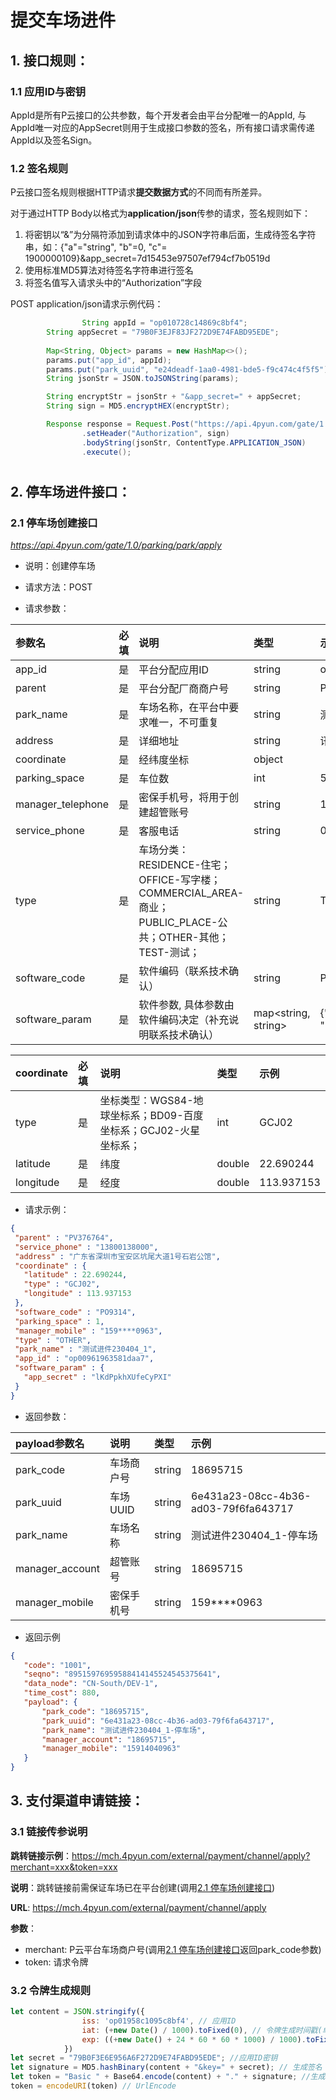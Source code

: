 # 提交车场进件

## 1. 接口规则：
### 1.1 应用ID与密钥

AppId是所有P云接口的公共参数，每个开发者会由平台分配唯一的AppId, 与AppId唯一对应的AppSecret则用于生成接口参数的签名，所有接口请求需传递AppId以及签名Sign。



### 1.2 签名规则

P云接口签名规则根据HTTP请求**提交数据方式**的不同而有所差异。

对于通过HTTP Body以格式为**application/json**传参的请求，签名规则如下：

1. 将密钥以“&”为分隔符添加到请求体中的JSON字符串后面，生成待签名字符串，如：{"a"="string", "b"=0, "c"= 1900000109}&app_secret=7d15453e97507ef794cf7b0519d
2. 使用标准MD5算法对待签名字符串进行签名
3. 将签名值写入请求头中的“Authorization”字段

POST application/json请求示例代码：

```java
				String appId = "op010728c14869c8bf4";
        String appSecret = "79B0F3EJF83JF272D9E74FABD95EDE";
        
        Map<String, Object> params = new HashMap<>();
        params.put("app_id", appId);
        params.put("park_uuid", "e24deadf-1aa0-4981-bde5-f9c474c4f5f5");
        String jsonStr = JSON.toJSONString(params);

        String encryptStr = jsonStr + "&app_secret=" + appSecret;
        String sign = MD5.encryptHEX(encryptStr);

        Response response = Request.Post("https://api.4pyun.com/gate/1.0/parking/park/apply")
                .setHeader("Authorization", sign)
                .bodyString(jsonStr, ContentType.APPLICATION_JSON)
                .execute();
```

<h1 id=2.1></h1>


## 2. 停车场进件接口：

### 2.1 停车场创建接口

*https://api.4pyun.com/gate/1.0/parking/park/apply*

- 说明：创建停车场

- 请求方法：POST

- 请求参数：

| 参数名            | 必填 | 说明                                 | 类型   | 示例          |
| :---------------- | :--- | :----------------------------------- | :----- | :------------ |
| app_id            | 是   | 平台分配应用ID                       | string | op72****24    |
| parent            | 是   | 平台分配厂商商户号                   | string | PV3***4       |
| park_name         | 是   | 车场名称，在平台中要求唯一，不可重复 | string | 测试-停车场   |
| address           | 是  | 详细地址                             | string | 讯美科技广场  |
| coordinate        | 是   | 经纬度坐标                           | object |               |
| parking\_space    | 是   | 车位数                               | int  | 50            |
| manager_telephone | 是   | 密保手机号，将用于创建超管账号       | string | 13600000162   |
| service_phone     | 是   | 客服电话                             | string | 0755-28823700 |
| type              | 是   | 车场分类：RESIDENCE-住宅；OFFICE-写字楼；COMMERCIAL_AREA-商业；PUBLIC_PLACE-公共；OTHER-其他；TEST-测试； | string | TEST |
| software_code     | 是 | 软件编码（联系技术确认）                 | string | PO9314 |
| software_param     | 是  | 软件参数, 具体参数由软件编码决定（补充说明联系技术确认） | map<string, string> | {"app_secret": "lKdPpkhXUfeCyPXI"} |



| coordinate | 必填 | 说明                                                         | 类型   | 示例       |
| :--------- | :--- | :----------------------------------------------------------- | :----- | :--------- |
| type       | 是   | 坐标类型：WGS84-地球坐标系；BD09-百度坐标系；GCJ02-火星坐标系； | int    | GCJ02      |
| latitude   | 是   | 纬度                                                         | double | 22.690244  |
| longitude  | 是   | 经度                                                         | double | 113.937153 |




- 请求示例：

 ```json
{
  "parent" : "PV376764",
  "service_phone" : "13800138000",
  "address" : "广东省深圳市宝安区坑尾大道1号石岩公馆",
  "coordinate" : {
    "latitude" : 22.690244,
    "type" : "GCJ02",
    "longitude" : 113.937153
  },
  "software_code" : "PO9314",
  "parking_space" : 1,
  "manager_mobile" : "159****0963",
  "type" : "OTHER",
  "park_name" : "测试进件230404_1",
  "app_id" : "op00961963581daa7",
  "software_param" : {
    "app_secret" : "lKdPpkhXUfeCyPXI"
  }
}
 ```


- 返回参数：

| payload参数名   | 说明       | 类型   | 示例                                 |
| :-------------- | :--------- | :----- | :----------------------------------- |
| park_code       | 车场商户号 | string | 18695715                             |
| park_uuid       | 车场UUID   | string | 6e431a23-08cc-4b36-ad03-79f6fa643717 |
| park_name       | 车场名称   | string | 测试进件230404_1-停车场              |
| manager_account | 超管账号   | string | 18695715                             |
| manager_mobile  | 密保手机号 | string | 159****0963                          |


- 返回示例

 ```json
{
    "code": "1001", 
    "seqno": "89515976959588414145524545375641", 
    "data_node": "CN-South/DEV-1", 
    "time_cost": 880, 
    "payload": {
        "park_code": "18695715", 
        "park_uuid": "6e431a23-08cc-4b36-ad03-79f6fa643717", 
        "park_name": "测试进件230404_1-停车场", 
        "manager_account": "18695715", 
        "manager_mobile": "15914040963"
    }
}
 ```



## 3. 支付渠道申请链接：

### 3.1 链接传参说明

**跳转链接示例**：https://mch.4pyun.com/external/payment/channel/apply?merchant=xxx&token=xxx

**说明**：跳转链接前需保证车场已在平台创建(调用[2.1 停车场创建接口](#2.1))

**URL**: https://mch.4pyun.com/external/payment/channel/apply

**参数**：

- merchant: P云平台车场商户号(调用[2.1 停车场创建接口](#2.1)返回park_code参数)
- token: 请求令牌



### 3.2 令牌生成规则

```javascript
let content = JSON.stringify({
                iss: 'op01958c1095c8bf4', // 应用ID
                iat: (+new Date() / 1000).toFixed(0), // 令牌生成时间戳(单位秒)
                exp: ((+new Date() + 24 * 60 * 60 * 1000) / 1000).toFixed(0), // 令牌过期时间(单位秒)
            })
let secret = "79B0F3E6E956A6F272D9E74FABD95EDE"; //应用ID密钥
let signature = MD5.hashBinary(content + "&key=" + secret); // 生成签名
let token = "Basic " + Base64.encode(content) + "." + signature; //生成令牌(注意"Basic"后有一空格)
token = encodeURI(token) // UrlEncode
```
